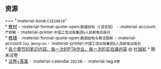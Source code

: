 ## 资源  
=== ":material-book:`CSE20010`"  
    * [教材](https://api.hanximeng.com/lanzou/?url=https://cqu-openlib.lanzout.com/iG7eT2kxqsmh&type=down) - :material-format-quote-open:`数据结构（C语言版）` - :material-account:`严蔚敏` - :material-printer:`中国工信出版集团&人民邮电出版社`  
    * [教辅](https://api.hanximeng.com/lanzou/?url=https://cqu-openlib.lanzout.com/iwd8S2kxrs6h&type=down) - :material-format-quote-open:`数据结构与算法图解` - :material-account:`Jay Wengrow` - :material-printer:`中国工信出版集团&人民邮电出版社`  
    * [各个章节的笔记内容、每一次的PTA作业、每一次的实验课内容](https://github.com/CQULeaf/DataStructure-Algorithm_Course_Resources) @ [叶旭航](../contributor/叶旭航.md)
    * 期末试卷  
        * [试卷+答案](https://api.hanximeng.com/lanzou/?url=https://cqu-openlib.lanzout.com/is2Sb2l4kngh&type=down) - :material-calendar:`2023秋` - :material-tag:`A卷`  